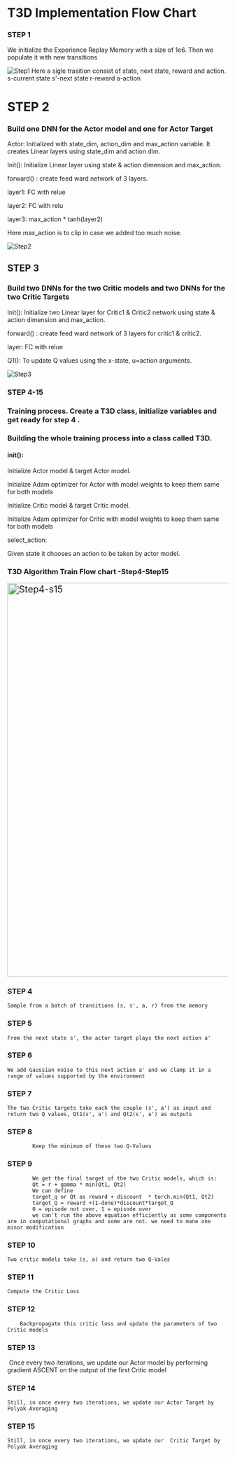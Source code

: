 

#  T3D Implementation Flow Chart



###  

### STEP 1

We initialize the Experience Replay Memory with a size of 1e6. Then we populate it with new transitions

![Step1]( https://raw.githubusercontent.com/thamizhannal/SchoolOfAI/master/phase2_assignment9/images/s1.png?token=AB62OPVTLPSQNGK7GU3B5VS6Q5KGW)
Here a sigle trasition consist of state, next state, reward and action.
s-current state
s'-next state
r-reward
a-action



# STEP 2

### Build one DNN for the Actor model and one for Actor Target

Actor: Initialized with state_dim, action_dim and max_action variable. It creates Linear layers using state_dim and action dim.

Init(): Initialize Linear layer using state & action dimension and max_action.

forward() : create feed ward network of 3 layers.

layer1: FC with relue

layer2: FC with relu

layer3: max_action * tanh(layer2)

Here max_action is to clip in case we added too much noise.



![Step2]( https://raw.githubusercontent.com/thamizhannal/SchoolOfAI/master/phase2_assignment9/images/s2.png?token=AB62OPS2S35L6276XAAPYQK6Q5JNO )

## 	STEP 3

### Build two DNNs for the two Critic models and two DNNs for the two Critic Targets

Init(): Initialize two Linear layer for Critic1 & Critic2 network using state & action dimension and max_action. 

forward() : create feed ward network of 3 layers for critic1 & critic2.

layer: FC with relue

Q1():  To update Q values using the x-state, u=action arguments.



![Step3]( https://raw.githubusercontent.com/thamizhannal/SchoolOfAI/master/phase2_assignment9/images/s3.png?token=AB62OPUDNYWWT7B5RP5EEKC6Q5JS2
)

### STEP 4-15

### Training process. Create a T3D class, initialize variables and get ready for step 4 .

### Building the whole training process into a class called T3D.

#### init(): 

Initialize Actor model & target Actor model.

Initialize Adam optimizer for Actor with model weights to keep them same for both models

Initialize Critic model & target Critic model.

Initialize Adam optimizer for Critic  with model weights to keep them same for both models



select_action:

Given state it chooses an action to be taken by actor model.



### T3D Algorithm Train Flow chart -Step4-Step15

<img src=" https://raw.githubusercontent.com/thamizhannal/SchoolOfAI/master/phase2_assignment9/images/s4s15.png?token=AB62OPXLK6BL5UYBYNUEUDC6Q5KCE"  height="600" alt="Step4-s15" style="zoom:150%;" />

### STEP 4

	Sample from a batch of transitions (s, s', a, r) from the memory



###  STEP 5

	From the next state s', the actor target plays the next action a'

### STEP 6

	We add Gaussian noise to this next action a' and we clamp it in a range of values supported by the environment

### STEP 7

	The two Critic targets take each the couple (s', a') as input and return two Q values, Qt1(s', a') and Qt2(s', a') as outputs

###  STEP 8

			Keep the minimum of these two Q-Values

### STEP 9 
			We get the final target of the two Critic models, which is:
			Qt = r + gamma * min(Qt1, Qt2)
			We can define 
			target_q or Qt as reward + discount  * torch.min(Qt1, Qt2)
			target_Q = reward +(1-done)*discount*target_Q
			0 = episode not over, 1 = episode over
			we can't run the above equation efficiently as some components are in computational graphs and some are not. we need to mane one minor modification
### STEP 10 
	Two critic models take (s, a) and return two Q-Vales

### STEP 11

	Compute the Critic Loss

### STEP 12

		Backpropagate this critic loss and update the parameters of two Critic models

### STEP 13 
​	Once every two iterations, we update our Actor model by performing gradient ASCENT on the output of the first Critic model

### STEP 14

	Still, in once every two iterations, we update our Actor Target by Polyak Averaging				

### STEP 15 
	Still, in once every two iterations, we update our  Critic Target by Polyak Averaging